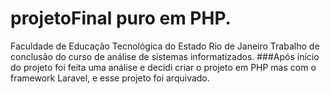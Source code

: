 # projetoFinal puro em PHP.
Faculdade de Educação Tecnológica do Estado Rio de Janeiro
Trabalho de conclusão do curso de análise de sistemas informatizados.
###Após início do projeto foi feita uma análise e decidi criar o projeto em PHP mas com o framework Laravel, e esse projeto foi arquivado.
